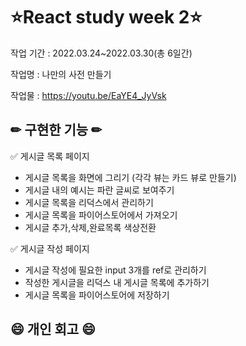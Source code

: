 # ⭐React study week 2⭐
작업 기간 : 2022.03.24~2022.03.30(총 6일간)

작업명 : 나만의 사전 만들기

작업물 : https://youtu.be/EaYE4_JyVsk


## ✏ 구현한 기능 ✏

✅ 게시글 목록 페이지<br>
- 게시글 목록을 화면에 그리기 (각각 뷰는 카드 뷰로 만들기) <br>
- 게시글 내의 예시는 파란 글씨로 보여주기<br>
- 게시글 목록을 리덕스에서 관리하기<br>
- 게시글 목록을 파이어스토어에서 가져오기<br>
- 게시글 추가,삭제,완료목록 색상전환<br>

✅ 게시글 작성 페이지<br>
- 게시글 작성에 필요한 input 3개를 ref로 관리하기<br>
- 작성한 게시글을 리덕스 내 게시글 목록에 추가하기<br>
- 게시글 목록을 파이어스토어에 저장하기<br>


## 😄 개인 회고 😄
